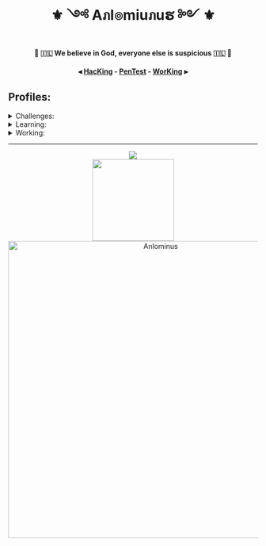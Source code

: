 <!-- <div align="center">

![image](https://user-images.githubusercontent.com/51442719/146544018-ce62fbbb-f481-422f-ba19-0ade2825cf57.png)

</div> -->

<h1 align="center">⚜️ ༺ Aภl๏miuภuຮ ༻ ⚜️</h1>

<h4 align="center">🔱 🇮🇱 We believe in God, everyone else is suspicious 🇮🇱 🔱</h4>

<h4 align="center">

⫷ [HacKing](https://github.com/Anlominus/HacKing) - [PenTest](https://github.com/Anlominus/PenTest) - [WorKing](https://github.com/Anlominus/WorKing) ⫸
</h4>


## Profiles:


<details>

 <summary>
Challenges: 
  </summary>
 
<h5> 

- <a href="https://tryhackme.com/p/Anlominus">Try Hack Me</a>  

- <a href="https://scs.hacking-lab.com/events">Hacking Lab</a> 

- <a href="https://hackerone.com/anlominus?type=user">HackerOne</a> 

- <a href="https://www.ctfsecurinets.com/users/3839">ctfsecurinets</a> 

- <a href="https://www.root-me.org/%E2%80%AAAnlominus?inc=info&lang=en">root-me</a>

- [LeetCode](https://leetcode.com/Anlominus/)
    
</h5>

</details>


<details>

 <summary>
Learning:
  </summary>
 <h5>

- <a href="https://docs.microsoft.com/en-us/users/anlominus/">Microsoft Learn</a> 
</h5>
</details>


<details>

 <summary>
Working:
  </summary>
 <h5>

- <p align="">GitHub: <a href="https://github.com/Cosmos-Labs/Cosmos-Labs">Cosmos Labs</a> - <a href="https://github.com/Cosmos-Labs/AnlominusKits">AnlominusKits<a/> - <a href="https://github.com/Cosmos-Labs/">Cosmos-Labs<a/></p>

- <p align="">CodePen: <a href="https://codepen.io/Anlominus">CodePen</a></p>
   
 
 </h5>
</details>

---
 
<p align="center"><a href="https://github.com/Anlominus">




<p align="center">

 <img src="https://github-readme-stats.vercel.app/api/top-langs/?username=Anlominus&layout=compact&theme=react&hide_border=true" />
 
 <br>
 <img height="165" src="https://github-readme-stats.vercel.app/api?username=Anlominus&show_icons=true&include_all_commits=true&theme=react&cache_seconds=3200&hide_border=true" /> 
  
 <img width="600em" align="center" src="https://github-readme-streak-stats.herokuapp.com/?user=Anlominus&theme=dark" alt="Anlominus" />

</p>
